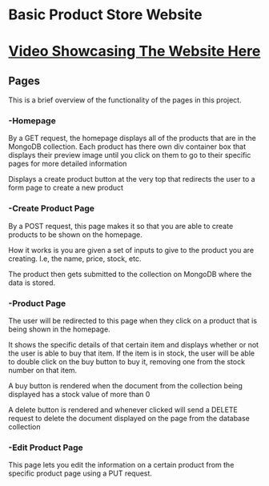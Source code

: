 # Basic Product Store Website

# [Video Showcasing The Website Here](https://www.youtube.com/watch?v=N7b4A0ruNq0)

## Pages
This is a brief overview of the functionality of the pages in this project.

### -Homepage
By a GET request, the homepage displays all of the products that are in the MongoDB collection. Each product has there own div container box that displays their preview image until you click on them to go to their specific pages for more detailed information

Displays a create product button at the very top that redirects the user to a form page to create a new product

### -Create Product Page
By a POST request, this page makes it so that you are able to create products to be shown on the homepage.

How it works is you are given a set of inputs to give to the product you are creating. I.e, the name, price, stock, etc.

The product then gets submitted to the collection on MongoDB where the data is stored.

### -Product Page
The user will be redirected to this page when they click on a product that is being shown in the homepage.

It shows the specific details of that certain item and displays whether or not the user is able to buy that item. If the item is in stock, the user will be able to double click on the buy button to buy it, removing one from the stock number on that item.

A buy button is rendered when the document from the collection being displayed has a stock value of more than 0

A delete button is rendered and whenever clicked will send a DELETE request to delete the document displayed on the page from the database collection

### -Edit Product Page
This page lets you edit the information on a certain product from the specific product page using a PUT request.